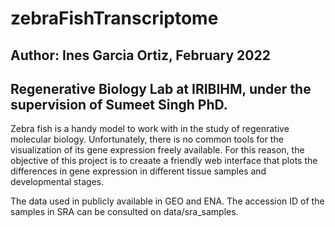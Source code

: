 # zebraFishTranscriptome
## Author: Ines Garcia Ortiz, February 2022
## Regenerative Biology Lab at IRIBIHM, under the supervision of Sumeet Singh PhD.

Zebra fish is a handy model to work with in the study of regenrative molecular biology. Unfortunately, there is no common tools for the visualization of its gene expression freely available. For this reason, the objective of this project is to creaate a friendly web interface that plots the differences in gene expression in different tissue samples and developmental stages.

The data used in publicly available in GEO and ENA. The accession ID of the samples in SRA can be consulted on data/sra_samples.


